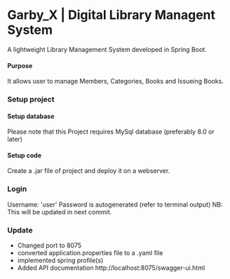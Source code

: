 <!-- # GarbySBX_mvp
A Digital Library Management System built using Java/Spring boot. -->

# Garby_X | Digital Library Managent System
A lightweight Library Management System developed in Spring Boot.

#### Purpose
It allows user to manage Members, Categories, Books and Issueing Books.


### Setup project
#### Setup database
Please note that this Project requires MySql database (preferably 8.0 or later)

#### Setup code
Create a .jar file of project and deploy it on a webserver.


### Login
Username: 'user'
Password is autogenerated (refer to terminal output)
NB: This will be updated in next commit.

### Update
- Changed port to 8075
- converted application.properties file to a .yaml file
- implemented spring profile(s)
- Added API documentation
http://localhost:8075/swagger-ui.html

